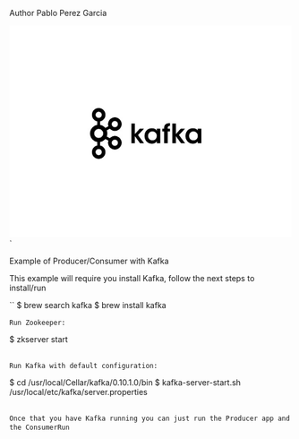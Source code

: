 Author  Pablo Perez Garcia

![My image](src/main/resources/img/kafka.jpg)`

Example of Producer/Consumer with Kafka

This example will require you install Kafka, follow the next steps to install/run

``
$ brew search kafka
$ brew install kafka
```
Run Zookeeper:

```
$ zkserver start
```

Run Kafka with default configuration:

```
$ cd /usr/local/Cellar/kafka/0.10.1.0/bin
$ kafka-server-start.sh /usr/local/etc/kafka/server.properties
```

Once that you have Kafka running you can just run the Producer app and the ConsumerRun


